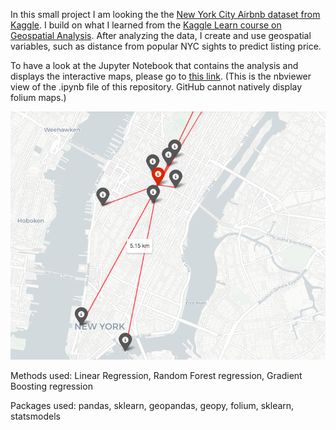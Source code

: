 In this small project I am looking the the [New York City Airbnb dataset from Kaggle](https://www.kaggle.com/dgomonov/new-york-city-airbnb-open-data/notebooks). 
I build on what I learned from the [Kaggle Learn course on Geospatial Analysis](https://www.kaggle.com/learn/geospatial-analysis).
After analyzing the data, I create and use geospatial variables, such as distance from popular NYC sights to predict listing price. 

To have a look at the Jupyter Notebook that contains the analysis and displays the interactive maps, please go to [this link]( https://nbviewer.jupyter.org/github/MateVaradi/DataScienceProjects/blob/master/Geospatial-Analysis-NYC-Airbnb/NYC%20Airbnb%20%28geospatial%29%20data%20analysis%20and%20price%20prediction.ipynb). (This is the nbviewer view of the .ipynb file of this repository. GitHub cannot natively display folium maps.)

![Distances from top sights](https://github.com/MateVaradi/DataScienceProjects/blob/master/Geospatial-Analysis-NYC-Airbnb/distances_from_top_sights.png)


Methods used: Linear Regression, Random Forest regression, Gradient Boosting regression

Packages used: pandas, sklearn, geopandas, geopy, folium, sklearn, statsmodels
